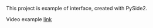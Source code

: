 This project is example of interface, created with PySide2.

Video example [link](https://www.youtube.com/watch?v=DVIxD8rzPRQ)
